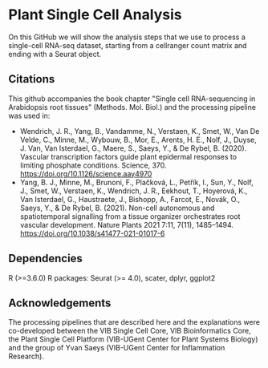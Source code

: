 # Plant Single Cell Analysis

On this GitHub we will show the analysis steps that we use to process a single-cell RNA-seq dataset, starting from a cellranger count matrix and ending with a Seurat object.


## Citations

This github accompanies the book chapter "Single cell RNA-sequencing in Arabidopsis root tissues" (Methods. Mol. Biol.) and the processing pipeline was used in:
- Wendrich, J. R., Yang, B., Vandamme, N., Verstaen, K., Smet, W., Van De Velde, C., Minne, M., Wybouw, B., Mor, E., Arents, H. E., Nolf, J., Duyse, J. Van, Van Isterdael, G., Maere, S., Saeys, Y., & De Rybel, B. (2020). Vascular transcription factors guide plant epidermal responses to limiting phosphate conditions. Science, 370. https://doi.org/10.1126/science.aay4970
- Yang, B. J., Minne, M., Brunoni, F., Plačková, L., Petřík, I., Sun, Y., Nolf, J., Smet, W., Verstaen, K., Wendrich, J. R., Eekhout, T., Hoyerová, K., Van Isterdael, G., Haustraete, J., Bishopp, A., Farcot, E., Novák, O., Saeys, Y., & De Rybel, B. (2021). Non-cell autonomous and spatiotemporal signalling from a tissue organizer orchestrates root vascular development. Nature Plants 2021 7:11, 7(11), 1485–1494. https://doi.org/10.1038/s41477-021-01017-6

## Dependencies

R (>=3.6.0)
R packages: Seurat (>= 4.0), scater, dplyr, ggplot2


## Acknowledgements

The processing pipelines that are described here and the explanations were co-developed between the VIB Single Cell Core, VIB Bioinformatics Core, the Plant Single Cell Platform (VIB-UGent Center for Plant Systems Biology) and the group of Yvan Saeys (VIB-UGent Center for Inflammation Research).
